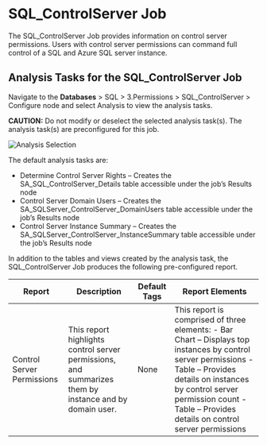 # SQL_ControlServer Job

The SQL_ControlServer Job provides information on control server permissions. Users with control
server permissions can command full control of a SQL and Azure SQL server instance.

## Analysis Tasks for the SQL_ControlServer Job

Navigate to the **Databases** > SQL > 3.Permissions > SQL_ControlServer > Configure node and select
Analysis to view the analysis tasks.

**CAUTION:** Do not modify or deselect the selected analysis task(s). The analysis task(s) are
preconfigured for this job.

![Analysis Selection](/img/product_docs/accessanalyzer/12.0/solutions/databases/sql/permissions/sqljobgroup37.webp)

The default analysis tasks are:

- Determine Control Server Rights – Creates the SA_SQL_ControlServer_Details table accessible under
  the job’s Results node
- Control Server Domain Users – Creates the SA_SQLServer_ControlServer_DomainUsers table accessible
  under the job’s Results node
- Control Server Instance Summary – Creates the SA_SQLServer_ControlServer_InstanceSummary table
  accessible under the job’s Results node

In addition to the tables and views created by the analysis task, the SQL_ControlServer Job produces
the following pre-configured report.

| Report                     | Description                                                                                            | Default Tags | Report Elements                                                                                                                                                                                                                                    |
| -------------------------- | ------------------------------------------------------------------------------------------------------ | ------------ | -------------------------------------------------------------------------------------------------------------------------------------------------------------------------------------------------------------------------------------------------- |
| Control Server Permissions | This report highlights control server permissions, and summarizes them by instance and by domain user. | None         | This report is comprised of three elements: - Bar Chart – Displays top instances by control server permissions - Table – Provides details on instances by control server permission count - Table – Provides details on control server permissions |
